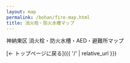 ```yaml
---
layout: map
permalink: /bohan/fire-map.html
title: 消火栓・防火水槽マップ
---
```


<div id="header-container">
    <div id="title">神納東区 消火栓・防火水槽・AED・避難所マップ</div>
</div>
<div id="map_container"></div>

<script>
    var map = L.map('map_container').setView([35.42674239, 139.96885262], 16); /* ズームレベルを16に調整 */

    var osm = L.tileLayer('https://{s}.tile.openstreetmap.org/{z}/{x}/{y}.png', {
        attribution: '&copy; <a href="https://www.openstreetmap.org/copyright">OpenStreetMap</a> contributors'
    });
    
    var gsi_std = L.tileLayer('https://cyberjapandata.gsi.go.jp/xyz/std/{z}/{x}/{y}.png', {
        attribution: '出典: <a href="http://www.gsi.go.jp/">国土地理院</a>'
    });
    
    var gsi_pale = L.tileLayer('https://cyberjapandata.gsi.go.jp/xyz/pale/{z}/{x}/{y}.png', {
        attribution: '出典: <a href="http://www.gsi.go.jp/">国土地理院</a>'
    });
    
    osm.addTo(map);

    // 新しいアイコンの定義
    var fireHydrantIcon = L.icon({
        iconUrl: 'https://raw.githubusercontent.com/pointhi/leaflet-color-markers/master/img/marker-icon-red.png',
        shadowUrl: 'https://cdnjs.cloudflare.com/ajax/libs/leaflet/0.7.7/images/marker-shadow.png',
        iconSize:    [25, 41],
        shadowSize:  [41, 41],
        iconAnchor:  [12, 41],
        popupAnchor: [1, -34]
    });

    var waterTankIcon = L.icon({
        iconUrl: 'https://raw.githubusercontent.com/pointhi/leaflet-color-markers/master/img/marker-icon-blue.png',
        shadowUrl: 'https://cdnjs.cloudflare.com/ajax/libs/leaflet/0.7.7/images/marker-shadow.png',
        iconSize:    [25, 41],
        shadowSize:  [41, 41],
        iconAnchor:  [12, 41],
        popupAnchor: [1, -34]
    });

    var aedIcon = L.icon({
        iconUrl: 'https://raw.githubusercontent.com/pointhi/leaflet-color-markers/master/img/marker-icon-green.png',
        shadowUrl: 'https://cdnjs.cloudflare.com/ajax/libs/leaflet/0.7.7/images/marker-shadow.png',
        iconSize:    [25, 41],
        shadowSize:  [41, 41],
        iconAnchor:  [12, 41],
        popupAnchor: [1, -34]
    });

    var shelterIcon = L.icon({
        iconUrl: 'https://raw.githubusercontent.com/pointhi/leaflet-color-markers/master/img/marker-icon-orange.png',
        shadowUrl: 'https://cdnjs.cloudflare.com/ajax/libs/leaflet/0.7.7/images/marker-shadow.png',
        iconSize:    [25, 41],
        shadowSize:  [41, 41],
        iconAnchor:  [12, 41],
        popupAnchor: [1, -34]
    });

    var allPoints = [
        // 消火栓データ [cite: 33, 34, 35, 36, 37, 38, 39, 40, 41, 42, 43, 44, 45, 46, 47, 48, 49, 50, 51, 52]
        { "name": "公設消火栓-171", "lat": 35.4236352122998, "lng": 139.959821595563, "type": "消火栓", "description": "中央６区－１３ / 口径100mm" },
        { "name": "公設消火栓-172", "lat": 35.4229179780678, "lng": 139.959918452509, "type": "消火栓", "description": "中央６区－１４ / 口径100mm" },
        { "name": "公設消火栓-173", "lat": 35.4233830430390, "lng": 139.958679446643, "type": "消火栓", "description": "中央６区－１５ / 口径75mm"  },
        { "name": "公設消火栓-174", "lat": 35.4230855878012, "lng": 139.958166800578, "type": "消火栓", "description": "中央６区－１６ / 口径150mm" },
        { "name": "公設消火栓-175", "lat": 35.4225089605943, "lng": 139.958099482501, "type": "消火栓", "description": "中央６区－１７ / 口径100mm" },
        { "name": "公設消火栓-176", "lat": 35.4221768671827, "lng": 139.958810771562, "type": "消火栓", "description": "中央６区－１８ / 口径100mm" },
        { "name": "公設消火栓-177", "lat": 35.4219642115002, "lng": 139.959258950503, "type": "消火栓", "description": "中央６区－１９ / 口径100mm" },
        { "name": "公設消火栓-178", "lat": 35.4216644396605, "lng": 139.958804118468, "type": "消火栓", "description": "中央６区－２０ / 口径100mm" },
        { "name": "公設消火栓-179", "lat": 35.4242303908467, "lng": 139.961672735362, "type": "消火栓", "description": "中央６区－２１ / 口径75mm"  },
        { "name": "公設消火栓-180", "lat": 35.4234638212247, "lng": 139.961962544211, "type": "消火栓", "description": "中央６区－２２ / 口径150mm" },
        { "name": "公設消火栓-181", "lat": 35.4229935043757, "lng": 139.962026860992, "type": "消火栓", "description": "中央６区－２３ / 口径100mm" },
        { "name": "公設消火栓-182", "lat": 35.4237863629070, "lng": 139.963264173518, "type": "消火栓", "description": "中央６区－２４ / 口径75mm"  },
        { "name": "公設消火栓-183", "lat": 35.4229549912187, "lng": 139.963378653447, "type": "消火栓", "description": "中央６区－２５ / 口径100mm" },
        { "name": "公設消火栓-184", "lat": 35.4235427831798, "lng": 139.964766838063, "type": "消火栓", "description": "中央６区－２６ / 口径150mm" },
        { "name": "公設消火栓-185", "lat": 35.4231834221505, "lng": 139.965323569011, "type": "消火栓", "description": "中央６区－２７ / 口径100mm" },
        { "name": "公設消火栓-186", "lat": 35.4240586711250, "lng": 139.965795254673, "type": "消火栓", "description": "中央６区－２８ / 口径75mm"  },
        { "name": "公設消火栓-187", "lat": 35.4244550125581, "lng": 139.966435740909, "type": "消火栓", "description": "中央６区－２９ / 口径150mm" },
        { "name": "公設消火栓-188", "lat": 35.4236588758509, "lng": 139.966877537768, "type": "消火栓", "description": "中央６区－３０ / 口径150mm" },
        { "name": "公設消火栓-189", "lat": 35.4231184985263, "lng": 139.960877939347, "type": "消火栓", "description": "中央６区－３１ / 口径100mm" },
        { "name": "公設消火栓-190", "lat": 35.4226872037162, "lng": 139.960023248299, "type": "消火栓", "description": "中央６区－３２ / 口径100mm" },
        { "name": "公設消火栓-191", "lat": 35.4219341397382, "lng": 139.959479034991, "type": "消火栓", "description": "中央６区－３３ / 口径100mm" },
        { "name": "公設消火栓-192", "lat": 35.4214181701967, "lng": 139.959841602363, "type": "消火栓", "description": "中央６区－３４ / 口径100mm" },
        { "name": "公設消火栓-193", "lat": 35.4218635852839, "lng": 139.960645757331, "type": "消火栓", "description": "中央６区－３５ / 口径150mm" },
        { "name": "公設消火栓-194", "lat": 35.4220205903507, "lng": 139.961332061844, "type": "消火栓", "description": "中央６区－３６ / 口径100mm" },
        { "name": "公設消火栓-195", "lat": 35.4208788225201, "lng": 139.960992696652, "type": "消火栓", "description": "中央６区－３７ / 口径150mm" },
        { "name": "公設消火栓-196", "lat": 35.4204255042820, "lng": 139.961599266340, "type": "消火栓", "description": "中央６区－３８ / 口径100mm" },
        { "name": "公設消火栓-241", "lat": 35.4266403451536, "lng": 139.96279653903, "type": "消火栓", "description": "中央８区－１ / 口径100mm" },
        { "name": "公設消火栓-242", "lat": 35.4261944002097, "lng": 139.963324960353, "type": "消火栓", "description": "中央８区－６ / 口径75mm" },
        { "name": "公設消火栓-243", "lat": 35.426296485024, "lng": 139.963939636914, "type": "消火栓", "description": "中央８区－７ / 口径100mm" },
        { "name": "公設消火栓-244", "lat": 35.4265824552962, "lng": 139.965033558471, "type": "消火栓", "description": "中央８区－８ / 口径100mm" },
        { "name": "公設消火栓-245", "lat": 35.4262292545502, "lng": 139.966530796316, "type": "消火栓", "description": "中央８区－９ / 口径250mm" },
        { "name": "公設消火栓-246", "lat": 35.4276534348368, "lng": 139.963506322324, "type": "消火栓", "description": "中央８区－１０ / 口径100mm" },
        { "name": "公設消火栓-247", "lat": 35.4273625588606, "lng": 139.963838979133, "type": "消火栓", "description": "中央８区－１１ / 口径250mm" },
        { "name": "公設消火栓-248", "lat": 35.4279318076561, "lng": 139.965442288661, "type": "消火栓", "description": "中央８区－１２ / 口径250mm" },
        { "name": "公設消火栓-249", "lat": 35.427860207509, "lng": 139.966924829945, "type": "消火栓", "description": "中央８区－１３ / 口径75mm" },
        { "name": "公設消火栓-250", "lat": 35.4290867209189, "lng": 139.965135199116, "type": "消火栓", "description": "中央８区－１４ / 口径100mm" },
        { "name": "公設消火栓-251", "lat": 35.4298455088822, "lng": 139.965045056857, "type": "消火栓", "description": "中央８区－１５ / 口径100mm" },
        { "name": "公設消火栓-252", "lat": 35.4291469933093, "lng": 139.966536154218, "type": "消火栓", "description": "中央８区－１６ / 口径75mm" },
        { "name": "公設消火栓-253", "lat": 35.4301066488062, "lng": 139.965923902209, "type": "消火栓", "description": "中央８区－１７ / 口径100mm" },
        { "name": "公設消火栓-254", "lat": 35.4292763838554, "lng": 139.967857056654, "type": "消火栓", "description": "中央８区－１８ / 口径75mm" },
        { "name": "公設消火栓-255", "lat": 35.4311157726793, "lng": 139.966298837409, "type": "消火栓", "description": "中央８区－１９ / 口径100mm" },
        { "name": "公設消火栓-256", "lat": 35.4302867493856, "lng": 139.967765607787, "type": "消火栓", "description": "中央８区－２０ / 口径75mm" },
        { "name": "公設消火栓-257", "lat": 35.4313646509551, "lng": 139.967412149311, "type": "消火栓", "description": "中央８区－２１ / 口径100mm" },
        { "name": "公設消火栓-258", "lat": 35.4299721161867, "lng": 139.969316271469, "type": "消火栓", "description": "中央８区－２２ / 口径75mm" },
        { "name": "公設消火栓-259", "lat": 35.4322848600897, "lng": 139.967974297722, "type": "消火栓", "description": "中央８区－２３ / 口径100mm" },
        { "name": "公設消火栓-260", "lat": 35.4319762395493, "lng": 139.96828434664, "type": "消火栓", "description": "中央８区－２４ / 口径100mm" },
        { "name": "公設消火栓-261", "lat": 35.4312248911314, "lng": 139.969277786101, "type": "消火栓", "description": "中央８区－２５ / 口径150mm" },
        { "name": "公設消火栓-262", "lat": 35.4308323209212, "lng": 139.970631078564, "type": "消火栓", "description": "中央８区－２６ / 口径75mm" },
        { "name": "公設消火栓-263", "lat": 35.4301820771772, "lng": 139.971401969363, "type": "消火栓", "description": "中央８区－２７ / 口径75mm" },
        { "name": "公設消火栓-264", "lat": 35.432012650577, "lng": 139.969471653204, "type": "消火栓", "description": "中央８区－２８ / 口径75mm" },
        { "name": "公設消火栓-265", "lat": 35.4319488274817, "lng": 139.970262306655, "type": "消火栓", "description": "中央８区－２９ / 口径150mm" },
        { "name": "公設消火栓-266", "lat": 35.4331833468872, "lng": 139.969714869121, "type": "消火栓", "description": "中央８区－３０ / 口径100mm" },
        { "name": "公設消火栓-267", "lat": 35.43255930349, "lng": 139.971061291148, "type": "消火栓", "description": "中央８区－３１ / 口径75mm" },
        { "name": "公設消火栓-268", "lat": 35.4340335661758, "lng": 139.969830217103, "type": "消火栓", "description": "中央８区－３２ / 口径100mm" },
        { "name": "公設消火栓-269", "lat": 35.4333540124461, "lng": 139.97093436566, "type": "消火栓", "description": "中央８区－３３ / 口径75mm" },
        { "name": "公設消火栓-270", "lat": 35.4333728824772, "lng": 139.97175777556, "type": "消火栓", "description": "中央８区－３４ / 口径75mm" },
        { "name": "公設消火栓-271", "lat": 35.434403722454, "lng": 139.970565582262, "type": "消火栓", "description": "中央８区－３５ / 口径100mm" },
        { "name": "公設消火栓-272", "lat": 35.4343536693347, "lng": 139.972063359134, "type": "消火栓", "description": "中央８区－３６ / 口径75mm" },
        { "name": "公設消火栓-273", "lat": 35.4337355970743, "lng": 139.973370805999, "type": "消火栓", "description": "中央８区－３７ / 口径75mm" },
        { "name": "公設消火栓-274", "lat": 35.4252869027089, "lng": 139.963733022439, "type": "消火栓", "description": "中央８区－３８ / 口径75mm" },
        { "name": "公設消火栓-275", "lat": 35.4248608656012, "lng": 139.961706581702, "type": "消火栓", "description": "中央９区－１ / 口径250mm" },
        { "name": "公設消火栓-276", "lat": 35.4241811033974, "lng": 139.964223558104, "type": "消火栓", "description": "中央９区－２ / 口径250mm" },
        { "name": "公設消火栓-277", "lat": 35.4247003314833, "lng": 139.966222623162, "type": "消火栓", "description": "中央９区－３ / 口径250mm" },
        { "name": "公設消火栓-278", "lat": 35.4245586886406, "lng": 139.968419360707, "type": "消火栓", "description": "中央９区－４ / 口径250mm" },
        { "name": "公設消火栓-279", "lat": 35.4243451214923, "lng": 139.970653848371, "type": "消火栓", "description": "中央９区－５ / 口径250mm" },
        { "name": "公設消火栓-280", "lat": 35.4236425799555, "lng": 139.973302295073, "type": "消火栓", "description": "中央９区－６ / 口径250mm" },
        { "name": "公設消火栓-281", "lat": 35.422921206697, "lng": 139.975521078868, "type": "消火栓", "description": "中央９区－７ / 口径75mm" },
        { "name": "公設消火栓-282", "lat": 35.420298521473, "lng": 139.978197094417, "type": "消火栓", "description": "中央９区－８ / 口径250mm" },
        { "name": "公設消火栓-283", "lat": 35.4210968547409, "lng": 139.978797380214, "type": "消火栓", "description": "中央９区－９ / 口径75mm" },
        { "name": "公設消火栓-284", "lat": 35.4277461024153, "lng": 139.96938116071, "type": "消火栓", "description": "中央９区－１０ / 口径150mm" },
        { "name": "公設消火栓-285", "lat": 35.4274317514767, "lng": 139.970360869005, "type": "消火栓", "description": "中央９区－１１ / 口径100mm" },
        { "name": "公設消火栓-286", "lat": 35.4265750321683, "lng": 139.97033174263, "type": "消火栓", "description": "中央９区－１２ / 口径150mm" },
        { "name": "公設消火栓-287", "lat": 35.4243382297367, "lng": 139.978378577436, "type": "消火栓", "description": "中央９区－１３ / 口径75mm" },
        { "name": "公設消火栓-288", "lat": 35.4251655478362, "lng": 139.979743211357, "type": "消火栓", "description": "中央９区－１４ / 口径75mm" },
        { "name": "公設消火栓-289", "lat": 35.4275681601601, "lng": 139.971657310411, "type": "消火栓", "description": "中央９区－１５ / 口径300mm" },
        { "name": "公設消火栓-290", "lat": 35.4286056492574, "lng": 139.972576614519, "type": "消火栓", "description": "中央９区－１６ / 口径300mm" },
        { "name": "公設消火栓-291", "lat": 35.4300514111104, "lng": 139.973760097506, "type": "消火栓", "description": "中央９区－１７ / 口径300mm" },
        { "name": "公設消火栓-292", "lat": 35.4292156953075, "lng": 139.969106605259, "type": "消火栓", "description": "中央９区－１８ / 口径75mm" },
        // 防火水槽データ [cite: 33, 34, 35, 36, 37, 38, 39, 40, 41, 42, 43, 44, 45, 46, 47, 48, 49, 50, 51, 52]
        { "name": "公設防火水そう-34", "lat": 35.42386942, "lng": 139.962895, "type": "防火水槽", "description": "中央６区－２（貯） / 容量40m3" },
        { "name": "公設防火水そう-40", "lat": 35.42824091, "lng": 139.9661463, "type": "防火水槽", "description": "中央８区－１（貯） / 容量42m3" },
        { "name": "公設防火水そう-41", "lat": 35.43291213, "lng": 139.9688411, "type": "防火水槽", "description": "中央８区－２（貯） / 容量42m3" },
        { "name": "公設防火水そう-42", "lat": 35.43212908, "lng": 139.9709015, "type": "防火水槽", "description": "中央８区－３（貯） / 容量100m3" },
        { "name": "公設防火水そう-43", "lat": 35.42595364, "lng": 139.9649702, "type": "防火水槽", "description": "中央８区－４（貯） / 容量41.8m3" },
        { "name": "公設防火水そう-44", "lat": 35.42438471, "lng": 139.9691481, "type": "防火水槽", "description": "中央９区－１（貯） / 容量40m3" },
        { "name": "公設防火水そう-45", "lat": 35.42423227, "lng": 139.9715882, "type": "防火水槽", "description": "中央９区－２（貯） / 容量40m3" },
        { "name": "公設防火水そう-46", "lat": 35.42236077, "lng": 139.9768509, "type": "防火水槽", "description": "中央９区－３（貯） / 容量42m3" },
        { "name": "公設防火水そう-47", "lat": 35.42826025, "lng": 139.9684234, "type": "防火水槽", "description": "中央９区－４（貯） / 容量40m3" },
        { "name": "公設防火水そう-48", "lat": 35.4266166, "lng": 139.9696165, "type": "防火水槽", "description": "中央９区－５（貯） / 容量42m3" },
        { "name": "公設防火水そう-49", "lat": 35.42835, "lng": 139.97874, "type": "防火水槽", "description": "中央９区－６（貯） / 容量40.31m3" },
        { "name": "公設防火水そう-50", "lat": 35.253965, "lng": 139.59201, "type": "防火水槽", "description": "中央９区－７（貯） / 容量40m3" },
        // AEDデータ [cite: 33, 34, 35, 36, 37, 38, 39, 40, 41, 42, 43, 44, 45, 46, 47, 48, 49, 50, 51, 52]
        { "name": "袖ケ浦市昭和交流センター", "lat": 35.422937, "lng": 139.953769, "type": "AED", "description": "1階事務室" },
        { "name": "袖ケ浦市総合運動場野球場", "lat": 35.422937, "lng": 139.953769, "type": "AED", "description": "事務所" },
        { "name": "袖ケ浦市立福王台保育所", "lat": 35.422062, "lng": 139.960838, "type": "AED", "description": "事務室" },
        { "name": "そでがうらこども館", "lat": 35.420285, "lng": 139.959088, "type": "AED", "description": "事務室" },
        { "name": "袖ケ浦市立昭和小学校", "lat": 35.427728, "lng": 139.954869, "type": "AED", "description": "職員室" },
        { "name": "袖ケ浦市立昭和小学校", "lat": 35.427728, "lng": 139.954869, "type": "AED", "description": "屋内運動場" },
        { "name": "袖ケ浦市立昭和中学校", "lat": 35.431355, "lng": 139.972353, "type": "AED", "description": "職員室" },
        { "name": "袖ケ浦市立昭和中学校", "lat": 35.431355, "lng": 139.972353, "type": "AED", "description": "屋内運動場" },
        { "name": "県立袖ヶ浦高等学校", "lat": 35.423528, "lng": 139.967628, "type": "AED", "description": "職員玄関・昇降口内自販機" },
        { "name": "みらいっ子ルーム", "lat": 35.427054, "lng": 139.965472, "type": "AED", "description": "玄関（月〜土 8:30–17:30（日祝・12/29–1/3は使用不可））" },
        { "name": "中村歯科医院", "lat": 35.431109, "lng": 139.957178, "type": "AED", "description": "-" },
        { "name": "JAきみつ 袖ヶ浦支店", "lat": 35.425629664241114, "lng": 139.9595858056536, "type": "AED", "description": "-" },
        { "name": "コスモ石油袖ヶ浦サービスステーション（津田屋）", "lat": 35.415191100153756, "lng": 139.98018010823878, "type": "AED", "description": "フロア内" },
        // 避難所データ [cite: 33, 34, 35, 36, 37, 38, 39, 40, 41, 42, 43, 44, 45, 46, 47, 48, 49, 50, 51, 52]
        { "name": "袖ケ浦市昭和交流センター", "lat": 35.422937, "lng": 139.953769, "type": "避難所" },
        { "name": "袖ケ浦市立昭和小学校", "lat": 35.427728, "lng": 139.954869, "type": "避難所" },
        { "name": "袖ケ浦市立昭和中学校", "lat": 35.431355, "lng": 139.972353, "type": "避難所" },
        { "name": "千葉県立袖ヶ浦高等学校", "lat": 35.423548, "lng": 139.967565, "type": "避難所" }
    ];

    var fireHydrantLayer = L.layerGroup();
    var waterTankLayer = L.layerGroup();
    var aedLayer = L.layerGroup();
    var shelterLayer = L.layerGroup();

    allPoints.forEach(function(point) {
        var icon;
        var layer;
        var popupContent = `<b>${point.name}</b>`;

        if (point.description) {
            popupContent += `<br>${point.description}`;
        }

        switch (point.type) {
            case "消火栓":
                icon = fireHydrantIcon;
                layer = fireHydrantLayer;
                break;
            case "防火水槽":
                icon = waterTankIcon;
                layer = waterTankLayer;
                break;
            case "AED":
                icon = aedIcon;
                layer = aedLayer;
                break;
            case "避難所":
                icon = shelterIcon;
                layer = shelterLayer;
                break;
        }

        L.marker([point.lat, point.lng], {icon: icon})
            .bindPopup(popupContent)
            .addTo(layer);
    });

    fireHydrantLayer.addTo(map);
    waterTankLayer.addTo(map);
    aedLayer.addTo(map);
    shelterLayer.addTo(map);

    var baseMaps = {
        "OpenStreetMap": osm,
        "国土地理院 標準地図": gsi_std,
        "国土地理院 淡色地図": gsi_pale
    };

    var overlayMaps = {
        "消火栓": fireHydrantLayer,
        "防火水槽": waterTankLayer,
        "AED": aedLayer,
        "避難所": shelterLayer
    };

    L.control.layers(baseMaps, overlayMaps, { collapsed: false }).addTo(map);
</script>

[← トップページに戻る]({{ '/' | relative_url }})